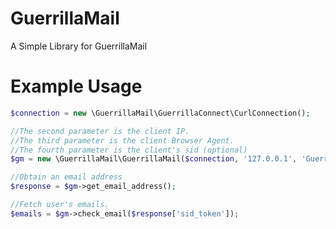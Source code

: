 GuerrillaMail
=============

A Simple Library for GuerrillaMail

Example Usage
=============

```php
$connection = new \GuerrillaMail\GuerrillaConnect\CurlConnection();

//The second parameter is the client IP.
//The third parameter is the client Browser Agent.
//The fourth parameter is the client's sid (optional)
$gm = new \GuerrillaMail\GuerrillaMail($connection, '127.0.0.1', 'GuerrillaMail_Library');

//Obtain an email address
$response = $gm->get_email_address();

//Fetch user's emails.
$emails = $gm->check_email($response['sid_token']);
```
